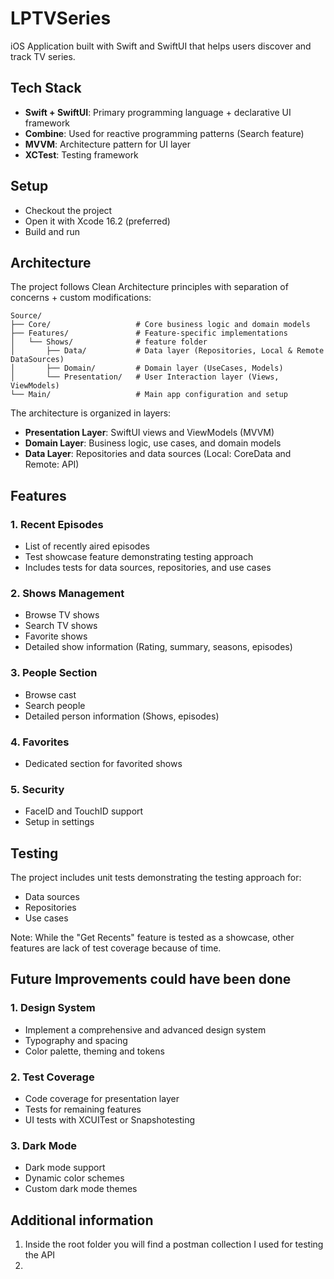 # LPTVSeries

iOS Application built with Swift and SwiftUI that helps users discover and track TV series.

## Tech Stack

- **Swift + SwiftUI**: Primary programming language + declarative UI framework
- **Combine**: Used for reactive programming patterns (Search feature)
- **MVVM**: Architecture pattern for UI layer
- **XCTest**: Testing framework

## Setup

- Checkout the project
- Open it with Xcode 16.2 (preferred)
- Build and run

## Architecture

The project follows Clean Architecture principles with separation of concerns + custom modifications:

```
Source/
├── Core/                   # Core business logic and domain models
├── Features/               # Feature-specific implementations
│   └── Shows/              # feature folder
│       ├── Data/           # Data layer (Repositories, Local & Remote DataSources)
│       ├── Domain/         # Domain layer (UseCases, Models)
│       └── Presentation/   # User Interaction layer (Views, ViewModels)
└── Main/                   # Main app configuration and setup
```

The architecture is organized in layers:
- **Presentation Layer**: SwiftUI views and ViewModels (MVVM)
- **Domain Layer**: Business logic, use cases, and domain models
- **Data Layer**: Repositories and data sources (Local: CoreData and Remote: API)

## Features

### 1. Recent Episodes
- List of recently aired episodes
- Test showcase feature demonstrating testing approach
- Includes tests for data sources, repositories, and use cases

### 2. Shows Management
- Browse TV shows
- Search TV shows
- Favorite shows
- Detailed show information (Rating, summary, seasons, episodes)

### 3. People Section
- Browse cast
- Search people
- Detailed person information (Shows, episodes)

### 4. Favorites
- Dedicated section for favorited shows

### 5. Security
- FaceID and TouchID support
- Setup in settings

## Testing

The project includes unit tests demonstrating the testing approach for:
- Data sources
- Repositories
- Use cases

Note: While the "Get Recents" feature is tested as a showcase, other features are lack of test coverage because of time.

## Future Improvements could have been done

### 1. Design System
- Implement a comprehensive and advanced design system
- Typography and spacing
- Color palette, theming and tokens

### 2. Test Coverage
- Code coverage for presentation layer
- Tests for remaining features
- UI tests with XCUITest or Snapshotesting

### 3. Dark Mode
- Dark mode support
- Dynamic color schemes
- Custom dark mode themes

## Additional information
1. Inside the root folder you will find a postman collection I used for testing the API
2. 

